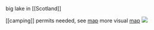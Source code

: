 big lake in [[Scotland]]

[[camping]] permits needed, see [map](https://www.lochlomond-trossachs.org/things-to-do/camping/go-wild/)
more visual [map](https://www.lochlomond-trossachs.org/park-authority/blog/minister-approves-plans-safeguard-national-park/)
![](https://www.lochlomond-trossachs.org/wp-content/uploads/2016/08/recommendation_zones.jpg)

